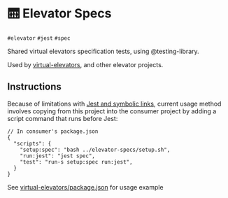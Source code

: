 # 🛗 Elevator Specs

`#elevator` `#jest` `#spec`

Shared virtual elevators specification tests, using @testing-library.

Used by [virtual-elevators][virtual_elevators], and other elevator projects.

## Instructions

Because of limitations with [Jest and symbolic links][jest_symlink], current usage method involves copying from this project into the consumer project by adding a script command that runs before Jest:

```jsonc
// In consumer's package.json
{
  "scripts": {
    "setup:spec": "bash ../elevator-specs/setup.sh",
    "run:jest": "jest spec",
    "test": "run-s setup:spec run:jest",
  }
}
```

See [virtual-elevators/package.json][virtual_elevators_package] for usage example

[jest_symlink]: https://github.com/facebook/jest/issues/1477

[virtual_elevators]: ../virtual-elevators/README.md

[virtual_elevators_package]: ../virtual-elevators/package.json
